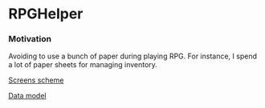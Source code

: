 # RPGHelper

### Motivation

Avoiding to use a bunch of paper during playing RPG. For instance, I spend a lot of paper sheets for managing inventory.

[Screens scheme](https://drive.google.com/open?id=17VVIkQc9Faqs70d7z52fXVIJxappuPzw)

[Data model](https://drive.google.com/open?id=12223u7eIvZH3-IYAuOt96JWf3vLR6cP_)

